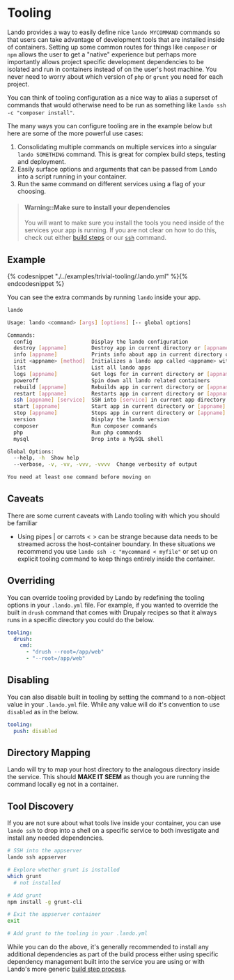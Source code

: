 Tooling
=======

Lando provides a way to easily define nice `lando MYCOMMAND` commands so that users can take advantage of development tools that are installed inside of containers. Setting up some common routes for things like `composer` or `npm` allows the user to get a "native" experience but perhaps more importantly allows project specific development dependencies to be isolated and run in containers instead of on the user's host machine. You never need to worry about which version of `php` or `grunt` you need for each project.

You can think of tooling configuration as a nice way to alias a superset of commands that would otherwise need to be run as something like `lando ssh -c "composer install"`.

The many ways you can configure tooling are in the example below but here are some of the more powerful use cases:

1. Consolidating multiple commands on multiple services into a singular `lando SOMETHING` command. This is great for complex build steps, testing and deployment.
2. Easily surface options and arguments that can be passed from Lando into a script running in your container.
3. Run the same command on different services using a flag of your choosing.

> #### Warning::Make sure to install your dependencies
>
> You will want to make sure you install the tools you need inside of the services your app is running. If you are not clear on how to do this, check out either [build steps](./../config/services.md#build-extras) or our [`ssh`](./../cli/ssh.md) command.

Example
-------

{% codesnippet "./../examples/trivial-tooling/.lando.yml" %}{% endcodesnippet %}

You can see the extra commands by running `lando` inside your app.

```bash
lando

Usage: lando <command> [args] [options] [-- global options]

Commands:
  config                   Display the lando configuration
  destroy [appname]        Destroy app in current directory or [appname]
  info [appname]           Prints info about app in current directory or [appname]
  init <appname> [method]  Initializes a lando app called <appname> with optional [method]
  list                     List all lando apps
  logs [appname]           Get logs for in current directory or [appname]
  poweroff                 Spin down all lando related containers
  rebuild [appname]        Rebuilds app in current directory or [appname]
  restart [appname]        Restarts app in current directory or [appname]
  ssh [appname] [service]  SSH into [service] in current app directory or [appname]
  start [appname]          Start app in current directory or [appname]
  stop [appname]           Stops app in current directory or [appname]
  version                  Display the lando version
  composer                 Run composer commands
  php                      Run php commands
  mysql                    Drop into a MySQL shell

Global Options:
  --help, -h  Show help
  --verbose, -v, -vv, -vvv, -vvvv  Change verbosity of output

You need at least one command before moving on
```

Caveats
-------

There are some current caveats with Lando tooling with which you should be familiar

* Using pipes | or carrots < > can be strange because data needs to be streamed across the host-container boundary. In these situations we recommend you use `lando ssh -c "mycommand < myfile"` or set up on explicit tooling command to keep things entirely inside the container.

Overriding
----------

You can override tooling provided by Lando by redefining the tooling options in your `.lando.yml` file. For example, if you wanted to override the built in `drush` command that comes with Drupaly recipes so that it always runs in a specific directory you could do the below.

```yml
tooling:
  drush:
    cmd:
      - "drush --root=/app/web"
      - "--root=/app/web"
```

Disabling
---------

You can also disable built in tooling by setting the command to a non-object value in your `.lando.yml` file. While any value will do it's convention to use `disabled` as in the below.

```yml
tooling:
  push: disabled
```

Directory Mapping
-----------------

Lando will try to map your host directory to the analogous directory inside the service. This should **MAKE IT SEEM** as though you are running the command locally eg not in a container.

Tool Discovery
--------------

If you are not sure about what tools live inside your container, you can use `lando ssh` to drop into a shell on a specific service to both investigate and install any needed dependencies.

```bash
# SSH into the appserver
lando ssh appserver

# Explore whether grunt is installed
which grunt
  # not installed

# Add grunt
npm install -g grunt-cli

# Exit the appserver container
exit

# Add grunt to the tooling in your .lando.yml
```

While you can do the above, it's generally recommended to install any additional dependencies as part of the build process either using specific dependency management built into the service you are using or with Lando's more generic [build step process](./../config/services.md#build-extras).
